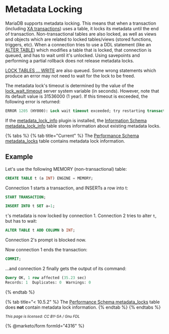 # Metadata Locking

MariaDB supports metadata locking. This means that when a transaction (including [XA transactions](xa-transactions.md)) uses a table, it locks its metadata until the end of transaction. Non-transactional tables are also locked, as well as views and objects which are related to locked tables/views (stored functions, triggers, etc). When a connection tries to use a DDL statement (like an [ALTER TABLE](../data-definition/alter/alter-table/)) which modifies a table that is locked, that connection is queued, and has to wait until it's unlocked. Using savepoints and performing a partial rollback does not release metadata locks.

[LOCK TABLES ... WRITE](lock-tables.md) are also queued. Some wrong statements which produce an error may not need to wait for the lock to be freed.

The metadata lock's timeout is determined by the value of the [lock\_wait\_timeout](../../../ha-and-performance/optimization-and-tuning/system-variables/server-system-variables.md#lock_wait_timeout) server system variable (in seconds). However, note that its default value is 31536000 (1 year). If this timeout is exceeded, the following error is returned:

```sql
ERROR 1205 (HY000): Lock wait timeout exceeded; try restarting transaction
```

If the [metadata\_lock\_info](../../plugins/other-plugins/metadata-lock-info-plugin.md) plugin is installed, the [Information Schema](../administrative-sql-statements/system-tables/information-schema/) [metadata\_lock\_info](../administrative-sql-statements/system-tables/information-schema/information-schema-tables/information-schema-metadata_lock_info-table.md) table stores information about existing metadata locks.

{% tabs %}
{% tab title="Current" %}
The [Performance Schema metadata\_locks](../administrative-sql-statements/system-tables/performance-schema/performance-schema-tables/performance-schema-metadata_locks-table.md) table contains metadata lock information.

## Example

Let's use the following MEMORY (non-transactional) table:

```sql
CREATE TABLE t (a INT) ENGINE = MEMORY;
```

Connection 1 starts a transaction, and INSERTs a row into t:

```sql
START TRANSACTION;

INSERT INTO t SET a=1;
```

`t`'s metadata is now locked by connection 1. Connection 2 tries to alter `t`, but has to wait:

```sql
ALTER TABLE t ADD COLUMN b INT;
```

Connection 2's prompt is blocked now.

Now connection 1 ends the transaction:

```sql
COMMIT;
```

...and connection 2 finally gets the output of its command:

```sql
Query OK, 1 row affected (35.23 sec)
Records: 1  Duplicates: 0  Warnings: 0
```
{% endtab %}

{% tab title="< 10.5.2" %}
The [Performance Schema metadata\_locks](../administrative-sql-statements/system-tables/performance-schema/performance-schema-tables/performance-schema-metadata_locks-table.md) table does **not** contain metadata lock information.
{% endtab %}
{% endtabs %}



<sub>_This page is licensed: CC BY-SA / Gnu FDL_</sub>

{% @marketo/form formId="4316" %}
